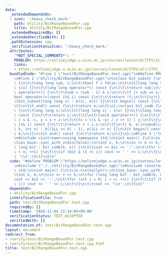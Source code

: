 ```yaml
---
data:
  _extendedDependsOn:
  - icon: ':heavy_check_mark:'
    path: Utility/BitRangeBasedFor.cpp
    title: Utility/BitRangeBasedFor.cpp
  _extendedRequiredBy: []
  _extendedVerifiedWith: []
  _pathExtension: cpp
  _verificationStatusIcon: ':heavy_check_mark:'
  attributes:
    '*NOT_SPECIAL_COMMENTS*': ''
    PROBLEM: https://onlinejudge.u-aizu.ac.jp/courses/lesson/8/ITP2/all/ITP2_11_D
    links:
    - https://onlinejudge.u-aizu.ac.jp/courses/lesson/8/ITP2/all/ITP2_11_D
  bundledCode: "#line 1 \"test/BitRangeBasedFor.test.cpp\"\n#define PROBLEM \"https://onlinejudge.u-aizu.ac.jp/courses/lesson/8/ITP2/all/ITP2_11_D\"\
    \n#line 2 \"Utility/BitRangeBasedFor.cpp\"\n\nclass bit_subset {\n\tstruct it\
    \ {\n\t\tlong long sub, s;\n\t\tbool f = false;\n\t\tit(long long x) : sub(x),\
    \ s(x) {}\n\t\tlong long operator*() const {\n\t\t\treturn sub;\n\t\t}\n\t\tvoid\
    \ operator++() {\n\t\t\tsub = (sub - 1) & s;\n\t\t\tf |= sub == s;\n\t\t}\n\t\t\
    bool operator!=(const it& i) const {\n\t\t\treturn !f;\n\t\t}\n\t} b, e;\n\npublic:\n\
    \tbit_subset(long long s) : b(s), e(s) {}\n\tit begin() const {\n\t\treturn b;\n\
    \t}\n\tit end() const {\n\t\treturn e;\n\t}\n};\nclass bit_comb {\n\tstruct it\
    \ {\n\t\tlong long s;\n\t\tit(long long x) : s(x) {}\n\t\tlong long operator*()\
    \ const {\n\t\t\treturn s;\n\t\t}\n\t\tvoid operator++() {\n\t\t\tlong long x\
    \ = s & -s, y = s + x;\n\t\t\ts = ((s & ~y) / x >> 1) | y;\n\t\t}\n\t\tbool operator!=(const\
    \ it& i) const {\n\t\t\treturn s < i.s;\n\t\t}\n\t} b, e;\n\npublic:\n\tbit_comb(int\
    \ k, int n) : b((1LL << k) - 1), e(1LL << n) {}\n\tit begin() const {\n\t\treturn\
    \ b;\n\t}\n\tit end() const {\n\t\treturn e;\n\t}\n};\n#line 3 \"test/BitRangeBasedFor.test.cpp\"\
    \n#include <iostream>\nusing namespace std;\n\nint main() {\n\tcin.tie(nullptr);\n\
    \tios_base::sync_with_stdio(false);\n\tint n, k;\n\tcin >> n >> k;\n\tfor (long\
    \ long bit : bit_comb(k, n)) {\n\t\tcout << bit << ':';\n\t\tfor (int i = 0; i\
    \ < n; ++i) {\n\t\t\tif (bit & (1 << i)) cout << ' ' << i;\n\t\t}\n\t\tcout <<\
    \ '\\n';\n\t}\n}\n"
  code: "#define PROBLEM \"https://onlinejudge.u-aizu.ac.jp/courses/lesson/8/ITP2/all/ITP2_11_D\"\
    \n#include \"./../Utility/BitRangeBasedFor.cpp\"\n#include <iostream>\nusing namespace\
    \ std;\n\nint main() {\n\tcin.tie(nullptr);\n\tios_base::sync_with_stdio(false);\n\
    \tint n, k;\n\tcin >> n >> k;\n\tfor (long long bit : bit_comb(k, n)) {\n\t\t\
    cout << bit << ':';\n\t\tfor (int i = 0; i < n; ++i) {\n\t\t\tif (bit & (1 <<\
    \ i)) cout << ' ' << i;\n\t\t}\n\t\tcout << '\\n';\n\t}\n}"
  dependsOn:
  - Utility/BitRangeBasedFor.cpp
  isVerificationFile: true
  path: test/BitRangeBasedFor.test.cpp
  requiredBy: []
  timestamp: '2020-11-04 22:14:05+09:00'
  verificationStatus: TEST_ACCEPTED
  verifiedWith: []
documentation_of: test/BitRangeBasedFor.test.cpp
layout: document
redirect_from:
- /verify/test/BitRangeBasedFor.test.cpp
- /verify/test/BitRangeBasedFor.test.cpp.html
title: test/BitRangeBasedFor.test.cpp
---
```

